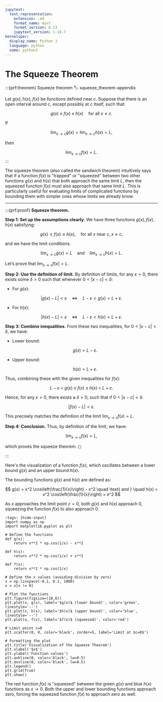 ```yaml
---
jupytext:
  text_representation:
    extension: .md
    format_name: myst
    format_version: 0.13
    jupytext_version: 1.16.7
kernelspec:
  display_name: Python 3
  language: python
  name: python3
---
```

# The **Squeeze Theorem**

:::{prf:theorem} Squeeze theorem
:label: squeeze_theorem-appendix

Let $g(x), h(x), f(x)$ be functions defined near $c$. Suppose that there is an open interval around $c$, except possibly at $c$ itself, such that:

$$
g(x) \;\leq\; f(x) \;\leq\; h(x)\quad\text{for all } x\neq c.
$$

If

$$
\lim_{x \to c} g(x) = \lim_{x \to c} h(x) = L,
$$

then

$$
\lim_{x \to c} f(x) = L.
$$
:::

The squeeze theorem (also called the sandwich theorem) intuitively says that if a function $f(x)$ is "trapped" or "squeezed" between two other functions $g(x)$ and $h(x)$ that both approach the same limit $L$, then the squeezed function $f(x)$ must also approach that same limit $L$. This is particularly useful for evaluating limits of complicated functions by bounding them with simpler ones whose limits we already know.

---

:::{prf:proof} **Squeeze theorem.**

**Step 1: Set up the assumptions clearly.**
We have three functions $g(x), f(x), h(x)$ satisfying:

$$
g(x) \leq f(x) \leq h(x),\quad \text{for all } x \text{ near } c, x \neq c,
$$

and we have the limit conditions:

$$
\lim_{x\to c} g(x) = L \quad \text{and} \quad \lim_{x\to c} h(x) = L.
$$

Let’s prove that $\lim_{x\to c} f(x) = L$.

**Step 2: Use the definition of limit.**
By definition of limits, for any $\varepsilon > 0$, there exists some $\delta > 0$ such that whenever $0 < |x - c| < \delta$:

* For $g(x)$:

$$
|g(x)-L| < \varepsilon \quad\Longleftrightarrow\quad L-\varepsilon < g(x) < L+\varepsilon.
$$

* For $h(x)$:

$$
|h(x)-L| < \varepsilon \quad\Longleftrightarrow\quad L-\varepsilon < h(x) < L+\varepsilon.
$$

**Step 3: Combine inequalities.**
From these two inequalities, for $0 < |x-c|<\delta$, we have:

* Lower bound:

  $$
  g(x) > L-\varepsilon.
  $$

* Upper bound:

  $$
  h(x) < L+\varepsilon.
  $$

Thus, combining these with the given inequalities for $f(x)$:

$$
L-\varepsilon \;<\; g(x) \;\leq\; f(x) \;\leq\; h(x) \;<\; L+\varepsilon.
$$

Hence, for any $\varepsilon >0$, there exists a $\delta > 0$, such that if $0 < |x-c| < \delta$:

$$
|f(x)-L|<\varepsilon.
$$

This precisely matches the definition of the limit $\lim_{x\to c} f(x)=L$.

**Step 4: Conclusion.**
Thus, by definition of the limit, we have:

$$
\lim_{x\to c} f(x)=L,
$$

which proves the squeeze theorem. ◻

:::


Here's the visualization of a function $f(x)$, which oscillates between a lower bound $g(x)$ and an upper bound $h(x)$.

The bounding functions $g(x)$ and $h(x)$ are defined as:

$$
g(x) = x^2 \cos\left(\frac{1}{x}\right) - x^2 \quad \text{ and } \quad h(x) = x^2 \cos\left(\frac{1}{x}\right) + x^2
$$

As $x$ approaches the limit point $c=0$, both $g(x)$ and $h(x)$ approach $0$, squeezing the function $f(x)$ to also approach $0$. 

```{code-cell} ipython3
:tags: [hide-input]
import numpy as np
import matplotlib.pyplot as plt

# Define the functions
def g(x):
    return x**2 * np.cos(1/x) - x**2

def h(x):
    return x**2 * np.cos(1/x) + x**2

def f(x):
    return x**2 * np.cos(1/x)

# Define the x values (avoiding division by zero)
x = np.linspace(-0.1, 0.1, 1000)
x = x[x != 0]

# Plot the functions
plt.figure(figsize=(10,6))
plt.plot(x, g(x), label='$g(x)$ (lower bound)', color='green', linestyle='--')
plt.plot(x, h(x), label='$h(x)$ (upper bound)', color='blue', linestyle='--')
plt.plot(x, f(x), label='$f(x)$ (squeezed)', color='red')

# Limit point c=0
plt.scatter(0, 0, color='black', zorder=5, label='Limit at $c=0$')

# Formatting the plot
plt.title('Visualization of the Squeeze Theorem')
plt.xlabel('$x$')
plt.ylabel('Function values')
plt.axhline(0, color='black', lw=0.5)
plt.axvline(0, color='black', lw=0.5)
plt.legend()
plt.grid(True)
plt.show()
```

The red function $f(x)$ is "squeezed" between the green $g(x)$ and blue $h(x)$ functions as $x \to 0$. Both the upper and lower bounding functions approach zero, forcing the squeezed function $f(x)$ to approach zero as well.

